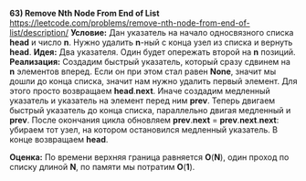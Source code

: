 **63) Remove Nth Node From End of List**
https://leetcode.com/problems/remove-nth-node-from-end-of-list/description/
**Условие:**
Дан указатель на начало односвязного списка **head** и число **n**. Нужно удалить **n**-ный с конца узел из списка и вернуть **head**.
**Идея:**
Два указателя. Один будет опережать второй на **n** позиций.
**Реализация:**
    Создадим быстрый указатель, который сразу сдвинем на **n** элементов вперед. Если он при этом стал равен **None**, значит мы дошли до конца списка, значит нам нужно удалить первый элемент. Для этого просто возвращаем **head**.**next**.
    Иначе создадим медленный указатель и указатель на элемент перед ним **prev**. Теперь двигаем быстрый указатель до конца списка, параллельно двигая медленный и **prev**.
    После окончания цикла обновляем **prev**.**next** = **prev**.**next**.**next**: убираем тот узел, на котором остановился медленный указатель.
    В конце возвращаем **head**.

**Оценка:**
    По времени верхняя граница равняется **O**(**N**), один проход по списку длиной **N**, по памяти мы потратим **O**(**1**).

